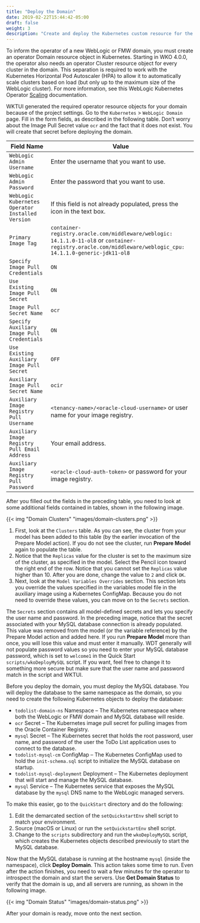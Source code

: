 ```yaml
---
title: "Deploy the Domain"
date: 2019-02-22T15:44:42-05:00
draft: false
weight: 3
description: "Create and deploy the Kubernetes custom resource for the WebLogic domain."
---
```


To inform the operator of a new WebLogic or FMW domain, you must create an operator Domain resource object in Kubernetes.  Starting in WKO 4.0.0, the operator also needs an operator Cluster resource object for every cluster in the domain.  This separation is required to work with the Kubernetes Horizontal Pod Autoscaler (HPA) to allow it to automatically scale clusters based on load (but only up to the maximum size of the WebLogic cluster). For more information, see this WebLogic Kubernetes Operator [Scaling](https://oracle.github.io/weblogic-kubernetes-operator/managing-domains/domain-lifecycle/scaling/) documentation.

WKTUI generated the required operator resource objects for your domain because of the project settings.  Go to the `Kubernetes` > `WebLogic Domain` page.  Fill in the form fields, as described in the following table. Don’t worry about the Image Pull Secret value `ocr` and the fact that it does not exist.  You will create that secret before deploying the domain.

| Field Name | Value |
| --- | --- |
| `WebLogic Admin Username` |  Enter the username that you want to use. |
| `WebLogic Admin Password` |  Enter the password that you want to use. |
| `WebLogic Kubernetes Operator Installed Version` |  If this field is not already populated, press the icon in the text box. |
| `Primary Image Tag` | `container-registry.oracle.com/middleware/weblogic: 14.1.1.0-11-ol8` or `container-registry.oracle.com/middleware/weblogic_cpu: 14.1.1.0-generic-jdk11-ol8` |
| `Specify Image Pull Credentials` | `ON` |
| `Use Existing Image Pull Secret` |  `ON` |
| `Image Pull Secret Name` | `ocr` |
| `Specify Auxiliary Image Pull Credentials` | `ON` |
| `Use Existing Auxiliary Image Pull Secret` | `OFF` |
| `Auxiliary Image Pull Secret Name` | `ocir` |
| `Auxiliary Image Registry Pull Username` | `<tenancy-name>/<oracle-cloud-username>` or user name for your image registry. |
| `Auxiliary Image Registry Pull Email Address` | Your email address. |
| `Auxiliary Image Registry Pull Password` | `<oracle-cloud-auth-token>` or password for your image registry. |

After you filled out the fields in the preceding table, you need to look at some additional fields contained in tables, shown in the following image.  

{{< img "Domain Clusters" "images/domain-clusters.png" >}}

1. First, look at the `Clusters` table.  As you can see, the cluster from your model has been added to this table (by the earlier invocation of the Prepare Model action).  If you do not see the cluster, run **Prepare Model** again to populate the table.  
2. Notice that the `Replicas` value for the cluster is set to the maximum size of the cluster, as specified in the model.  Select the Pencil icon toward the right end of the row.  Notice that you cannot set the `Replicas` value higher than 10.  After you are done, change the value to `2` and click `OK`.
3. Next, look at the `Model Variables Overrides` section.  This section lets you override the values specified in the variables model file in the auxiliary image using a Kubernetes ConfigMap.  Because you do not need to override these values, you can move on to the `Secrets` section.

The `Secrets` section contains all model-defined secrets and lets you specify the user name and password.  In the preceding image, notice that the secret associated with your MySQL database connection is already populated.  This value was removed from the model (or the variable reference) by the Prepare Model action and added here.  If you run **Prepare Model** more than once, you will lose this value and must enter it manually.  WDT generally will not populate password values so you need to enter your MySQL database password, which is set to `welcome1` in the Quick Start `scripts/wkoDeployMySQL` script.  If you want, feel free to change it to something more secure but make sure that the user name and password match in the script and WKTUI.

Before you deploy the domain, you must deploy the MySQL database.  You will deploy the database to the same namespace as the domain, so you need to create the following Kubernetes objects to deploy the database:

- `todolist-domain-ns` Namespace – The Kubernetes namespace where both the WebLogic or FMW domain and MySQL database will reside.
- `ocr` Secret – The Kubernetes image pull secret for pulling images from the Oracle Container Registry.
- `mysql` Secret – The Kubernetes secret that holds the root password, user name, and password of the user the ToDo List application uses to connect to the database.
- `todolist-mysql-cm` ConfigMap – The Kubernetes ConfigMap used to hold the `init-schema.sql` script to initialize the MySQL database on startup.
- `todolist-mysql-deployment` Deployment – The Kubernetes deployment that will start and manage the MySQL database.
- `mysql` Service – The Kubernetes service that exposes the MySQL database by the `mysql` DNS name to the WebLogic managed servers.

To make this easier, go to the `QuickStart` directory and do the following:
1.	Edit the demarcated section of the `setQuickstartEnv` shell script to match your environment.
2.	Source (macOS or Linux) or run the `setQuickstartEnv` shell script.
3.	Change to the `scripts` subdirectory and run the `wkoDeployMySQL` script, which creates the Kubernetes objects described previously to start the MySQL database.

Now that the MySQL database is running at the hostname `mysql` (inside the namespace), click **Deploy Domain**.  This action takes some time to run.  Even after the action finishes, you need to wait a few minutes for the operator to introspect the domain and start the servers.  Use **Get Domain Status** to verify that the domain is up, and all servers are running, as shown in the following image.  

{{< img "Domain Status" "images/domain-status.png" >}}

After your domain is ready, move onto the next section.
